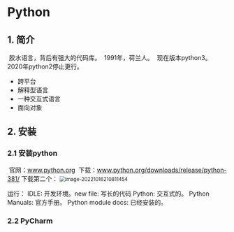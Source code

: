 # Python
## 1. 简介
​	胶水语言，背后有强大的代码库。
​	1991年，荷兰人。
​	现在版本python3。 2020年python2停止更行。

* 跨平台 
* 解释型语言
* 一种交互式语言
* 面向对象

## 2. 安装
### 2.1 安装python
​	官网：www.python.org
​	下载：www.python.org/downloads/release/python-381/
下载第二个：
<img src="C:\Users\yuan\AppData\Roaming\Typora\typora-user-images\image-20221016210811454.png" alt="image-20221016210811454" style="zoom: 80%;" />

运行： 
IDLE: 开发环境。new file: 写长的代码
Python: 交互式的。
Python Manuals: 官方手册。
Python module docs: 已经安装的。

### 2.2 PyCharm
